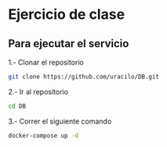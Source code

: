 # Ejercicio de clase 

## Para ejecutar el servicio 

1.- Clonar el repositorio 

```bash
git clone https://github.com/uracilo/DB.git
```
2.- Ir al repositorio 

```bash
cd DB
```

3.- Correr el siguiente comando 

```bash
docker-compose up -d 

```
